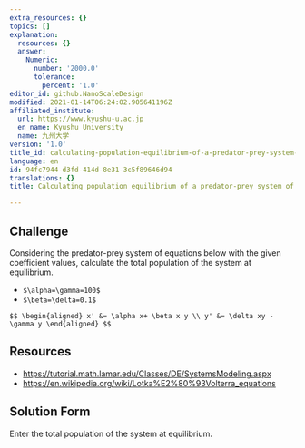 ```yaml
---
extra_resources: {}
topics: []
explanation:
  resources: {}
  answer:
    Numeric:
      number: '2000.0'
      tolerance:
        percent: '1.0'
editor_id: github.NanoScaleDesign
modified: 2021-01-14T06:24:02.905641196Z
affiliated_institute:
  url: https://www.kyushu-u.ac.jp
  en_name: Kyushu University
  name: 九州大学
version: '1.0'
title_id: calculating-population-equilibrium-of-a-predator-prey-system-of-equations
language: en
id: 94fc7944-d3fd-414d-8e31-3c5f89646d94
translations: {}
title: Calculating population equilibrium of a predator-prey system of equations

---
```


## Challenge
Considering the predator-prey system of equations below with the given coefficient values, calculate the total population of the system at equilibrium.

- `$\alpha=\gamma=100$`
- `$\beta=\delta=0.1$`

`$$
\begin{aligned}
  x' &= \alpha x+ \beta x y \\
  y' &= \delta xy - \gamma y
\end{aligned}
 $$`


## Resources
- https://tutorial.math.lamar.edu/Classes/DE/SystemsModeling.aspx
- https://en.wikipedia.org/wiki/Lotka%E2%80%93Volterra_equations

## Solution Form

Enter the total population of the system at equilibrium.